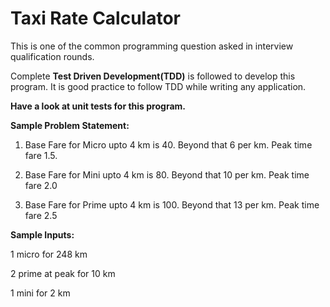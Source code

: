 # Taxi Rate Calculator

This is one of the common programming question asked in interview qualification rounds.

Complete **Test Driven Development(TDD)** is followed to develop this program. It is good practice to follow TDD while writing any application. 

**Have a look at unit tests for this program.**

**Sample Problem Statement:**

1. Base Fare for Micro upto 4 km is 40. Beyond that 6 per km. Peak time fare 1.5.

2. Base Fare for Mini upto 4 km is 80. Beyond that 10 per km. Peak time fare 2.0

3. Base Fare for Prime upto 4 km is 100. Beyond that 13 per km. Peak time fare 2.5

**Sample Inputs:**

1 micro for 248 km

2 prime at peak for 10 km 

1 mini for 2 km
